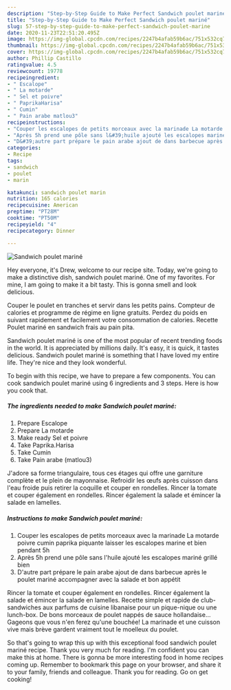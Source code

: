 ```yaml
---
description: "Step-by-Step Guide to Make Perfect Sandwich poulet mariné"
title: "Step-by-Step Guide to Make Perfect Sandwich poulet mariné"
slug: 57-step-by-step-guide-to-make-perfect-sandwich-poulet-marine
date: 2020-11-23T22:51:20.495Z
image: https://img-global.cpcdn.com/recipes/2247b4afab59b6ac/751x532cq70/sandwich-poulet-marine-photo-principale-de-la-recette.jpg
thumbnail: https://img-global.cpcdn.com/recipes/2247b4afab59b6ac/751x532cq70/sandwich-poulet-marine-photo-principale-de-la-recette.jpg
cover: https://img-global.cpcdn.com/recipes/2247b4afab59b6ac/751x532cq70/sandwich-poulet-marine-photo-principale-de-la-recette.jpg
author: Phillip Castillo
ratingvalue: 4.5
reviewcount: 19778
recipeingredient:
- " Escalope"
- " La motarde"
- " Sel et poivre"
- " PaprikaHarisa"
- " Cumin"
- " Pain arabe matlou3"
recipeinstructions:
- "Couper les escalopes de petits morceaux avec la marinade La motarde poivre cumin paprika piquante laisser les escalopes marine et bien pendant 5h"
- "Après 5h prend une pôle sans l&#39;huile ajouté les escalopes mariné grillé bien"
- "D&#39;autre part prépare le pain arabe ajout de dans barbecue après le poulet mariné accompagner avec la salade et bon appétit"
categories:
- Recipe
tags:
- sandwich
- poulet
- marin

katakunci: sandwich poulet marin 
nutrition: 165 calories
recipecuisine: American
preptime: "PT28M"
cooktime: "PT50M"
recipeyield: "4"
recipecategory: Dinner

---
```



![Sandwich poulet mariné](https://img-global.cpcdn.com/recipes/2247b4afab59b6ac/751x532cq70/sandwich-poulet-marine-photo-principale-de-la-recette.jpg)

Hey everyone, it's Drew, welcome to our recipe site. Today, we're going to make a distinctive dish, sandwich poulet mariné. One of my favorites. For mine, I am going to make it a bit tasty. This is gonna smell and look delicious.

Couper le poulet en tranches et servir dans les petits pains. Compteur de calories et programme de régime en ligne gratuits. Perdez du poids en suivant rapidement et facilement votre consommation de calories. Recette Poulet mariné en sandwich frais au pain pita.

Sandwich poulet mariné is one of the most popular of recent trending foods in the world. It is appreciated by millions daily. It's easy, it is quick, it tastes delicious. Sandwich poulet mariné is something that I have loved my entire life. They're nice and they look wonderful.


To begin with this recipe, we have to prepare a few components. You can cook sandwich poulet mariné using 6 ingredients and 3 steps. Here is how you cook that.

<!--inarticleads1-->

##### The ingredients needed to make Sandwich poulet mariné:

1. Prepare  Escalope
1. Prepare  La motarde
1. Make ready  Sel et poivre
1. Take  Paprika.Harisa
1. Take  Cumin
1. Take  Pain arabe (matlou3)


J&#39;adore sa forme triangulaire, tous ces étages qui offre une garniture complète et le plein de mayonnaise. Refroidir les œufs après cuisson dans l&#39;eau froide puis retirer la coquille et couper en rondelles. Rincer la tomate et couper également en rondelles. Rincer également la salade et émincer la salade en lamelles. 

<!--inarticleads2-->

##### Instructions to make Sandwich poulet mariné:

1. Couper les escalopes de petits morceaux avec la marinade La motarde poivre cumin paprika piquante laisser les escalopes marine et bien pendant 5h
1. Après 5h prend une pôle sans l&#39;huile ajouté les escalopes mariné grillé bien
1. D&#39;autre part prépare le pain arabe ajout de dans barbecue après le poulet mariné accompagner avec la salade et bon appétit


Rincer la tomate et couper également en rondelles. Rincer également la salade et émincer la salade en lamelles. Recette simple et rapide de club-sandwiches aux parfums de cuisine libanaise pour un pique-nique ou une lunch-box. De bons morceaux de poulet nappés de sauce hollandaise… Gageons que vous n&#39;en ferez qu&#39;une bouchée! La marinade et une cuisson vive mais brève gardent vraiment tout le moelleux du poulet. 

So that's going to wrap this up with this exceptional food sandwich poulet mariné recipe. Thank you very much for reading. I'm confident you can make this at home. There is gonna be more interesting food in home recipes coming up. Remember to bookmark this page on your browser, and share it to your family, friends and colleague. Thank you for reading. Go on get cooking!
